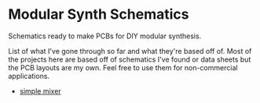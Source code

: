 # Modular Synth Schematics
Schematics ready to make PCBs for DIY modular synthesis. 

List of what I've gone through so far and what they're based off of.
Most of the projects here are based off of schematics I've found or data sheets but
the PCB layouts are my own. Feel free to use them for non-commercial applications.
* [simple mixer](https://www.lookmumnocomputer.com/projects#/mixer)
